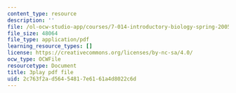 ```yaml
---
content_type: resource
description: ''
file: /ol-ocw-studio-app/courses/7-014-introductory-biology-spring-2005/2c763f2ad56454817e6161a4d8022c6d_6BPDK1b3jDg.pdf
file_size: 48064
file_type: application/pdf
learning_resource_types: []
license: https://creativecommons.org/licenses/by-nc-sa/4.0/
ocw_type: OCWFile
resourcetype: Document
title: 3play pdf file
uid: 2c763f2a-d564-5481-7e61-61a4d8022c6d
---
```

